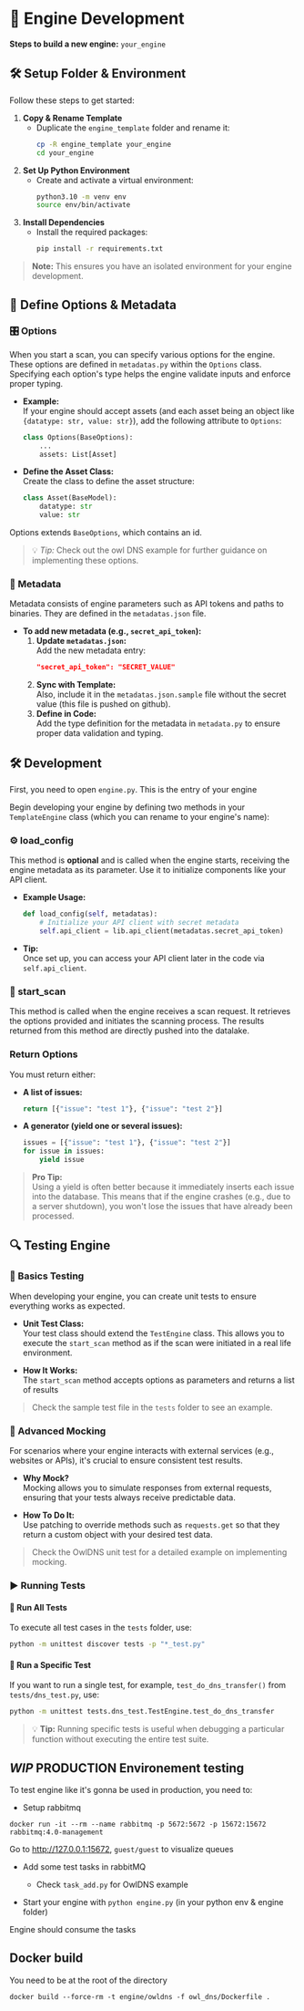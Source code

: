 # 🚀 Engine Development

**Steps to build a new engine:** `your_engine`


## 🛠️ Setup Folder & Environment

Follow these steps to get started:

1. **Copy & Rename Template**  
   - Duplicate the `engine_template` folder and rename it:
     ```bash
     cp -R engine_template your_engine
     cd your_engine
     ```
2. **Set Up Python Environment**  
   - Create and activate a virtual environment:
     ```bash
     python3.10 -m venv env
     source env/bin/activate
     ```
3. **Install Dependencies**  
   - Install the required packages:
     ```bash
     pip install -r requirements.txt
     ```

> **Note:** This ensures you have an isolated environment for your engine development.


## 🔧 Define Options & Metadata

### 🎛️ Options

When you start a scan, you can specify various options for the engine. These options are defined in `metadatas.py` within the `Options` class. Specifying each option's type helps the engine validate inputs and enforce proper typing.

- **Example:**  
  If your engine should accept assets (and each asset being an object like `{datatype: str, value: str}`), add the following attribute to `Options`:
  ```python
  class Options(BaseOptions):
      ...
      assets: List[Asset]
  ```

- **Define the Asset Class:**  
  Create the class to define the asset structure:
  ```python
  class Asset(BaseModel):
      datatype: str
      value: str
  ```

Options extends `BaseOptions`, which contains an id.

> 💡 *Tip:* Check out the owl DNS example for further guidance on implementing these options.


### 📜 Metadata

Metadata consists of engine parameters such as API tokens and paths to binaries. They are defined in the `metadatas.json` file.

- **To add new metadata (e.g., `secret_api_token`):**
  1. **Update `metadatas.json`:**  
     Add the new metadata entry:
     ```json
     "secret_api_token": "SECRET_VALUE"
     ```
  2. **Sync with Template:**  
     Also, include it in the `metadatas.json.sample` file without the secret value (this file is pushed on github).
  3. **Define in Code:**  
     Add the type definition for the metadata in `metadata.py` to ensure proper data validation and typing.

## 🛠️ Development

First, you need to open `engine.py`. This is the entry of your engine

Begin developing your engine by defining two methods in your `TemplateEngine` class (which you can rename to your engine's name):


### ⚙️ load_config

This method is **optional** and is called when the engine starts, receiving the engine metadata as its parameter. Use it to initialize components like your API client.

- **Example Usage:**
  ```python
  def load_config(self, metadatas):
      # Initialize your API client with secret metadata
      self.api_client = lib.api_client(metadatas.secret_api_token)
  ```
- **Tip:**  
  Once set up, you can access your API client later in the code via `self.api_client`.


### 🚀 start_scan

This method is called when the engine receives a scan request. It retrieves the options provided and initiates the scanning process. The results returned from this method are directly pushed into the datalake.

### Return Options

You must return either:

- **A list of issues:**
  ```python
  return [{"issue": "test 1"}, {"issue": "test 2"}]
  ```

- **A generator (yield one or several issues):**
  ```python
  issues = [{"issue": "test 1"}, {"issue": "test 2"}]
  for issue in issues:
      yield issue
  ```

> **Pro Tip:**  
> Using a yield is often better because it immediately inserts each issue into the database. This means that if the engine crashes (e.g., due to a server shutdown), you won't lose the issues that have already been processed.


## 🔍 Testing Engine

### 🧪 Basics Testing

When developing your engine, you can create unit tests to ensure everything works as expected.

- **Unit Test Class:**  
  Your test class should extend the `TestEngine` class. This allows you to execute the `start_scan` method as if the scan were initiated in a real life environment.

- **How It Works:**  
  The `start_scan` method accepts options as parameters and returns a list of results

> Check the sample test file in the `tests` folder to see an example.


### 🤖 Advanced Mocking

For scenarios where your engine interacts with external services (e.g., websites or APIs), it's crucial to ensure consistent test results.

- **Why Mock?**  
  Mocking allows you to simulate responses from external requests, ensuring that your tests always receive predictable data.

- **How To Do It:**  
  Use patching to override methods such as `requests.get` so that they return a custom object with your desired test data.

> Check the OwlDNS unit test for a detailed example on implementing mocking.

### ▶ Running Tests

<!-- > Usefull [VSCode Extension](https://marketplace.visualstudio.com/items?itemName=LittleFoxTeam.vscode-python-test-adapter) to easily run your tests -->

#### 🚀 Run All Tests

To execute all test cases in the `tests` folder, use:

```bash
python -m unittest discover tests -p "*_test.py"
```

#### 🎯 Run a Specific Test

If you want to run a single test, for example, `test_do_dns_transfer()` from `tests/dns_test.py`, use:

```bash
python -m unittest tests.dns_test.TestEngine.test_do_dns_transfer
```

> 💡 **Tip:** Running specific tests is useful when debugging a particular function without executing the entire test suite.


## *WIP* PRODUCTION Environement testing

To test engine like it's gonna be used in production, you need to:

- Setup rabbitmq
```
docker run -it --rm --name rabbitmq -p 5672:5672 -p 15672:15672 rabbitmq:4.0-management
```

Go to http://127.0.0.1:15672, `guest/guest` to visualize queues
- Add some test tasks in rabbitMQ
  - Check `task_add.py` for OwlDNS example

- Start your engine with `python engine.py` (in your python env & engine folder)

Engine should consume the tasks

## Docker build

You need to be at the root of the directory

`docker build --force-rm -t engine/owldns -f owl_dns/Dockerfile .`